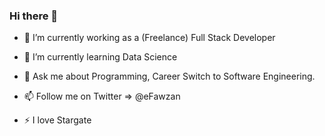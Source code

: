 ### Hi there 👋



- 🔭  I’m currently working as a (Freelance) Full Stack Developer
- 🌱  I’m currently learning Data Science

- 💬  Ask me about Programming, Career Switch to Software Engineering. 
- 📫  Follow me on Twitter => @eFawzan 
- ⚡   I love Stargate


